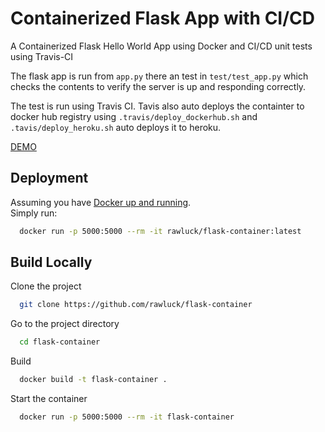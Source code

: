 
# Containerized Flask App with CI/CD 

A Containerized Flask Hello World App using Docker and CI/CD unit tests using Travis-CI

The flask app is run from `app.py` there an test in `test/test_app.py` which checks the contents to verify the server is up and responding correctly.

The test is run using Travis CI. Tavis also auto deploys the containter to docker hub registry using `.travis/deploy_dockerhub.sh` and `.tavis/deploy_heroku.sh` auto deploys it to heroku.

[DEMO](https://rawluck.herokuapp.com/)


## Deployment

Assuming you have [Docker up and running](https://docs.docker.com/get-started/).  
Simply run: 
```bash
  docker run -p 5000:5000 --rm -it rawluck/flask-container:latest
```

  
## Build Locally

Clone the project

```bash
  git clone https://github.com/rawluck/flask-container
```

Go to the project directory

```bash
  cd flask-container
```

Build 

```bash
  docker build -t flask-container .
```

Start the container

```bash
  docker run -p 5000:5000 --rm -it flask-container
```

  